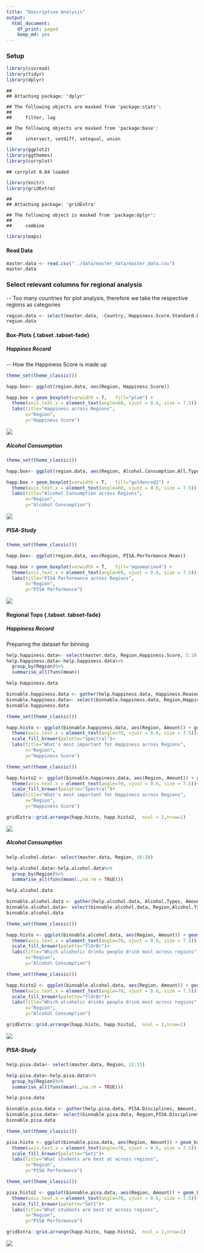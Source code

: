 ```yaml
---
title: "Descriptive Analysis"
output:
  html_document:
    df_print: paged
    keep_md: yes
---
```


### Setup

```r
library(csvread)
library(tidyr)
library(dplyr)
```

```
## 
## Attaching package: 'dplyr'
```

```
## The following objects are masked from 'package:stats':
## 
##     filter, lag
```

```
## The following objects are masked from 'package:base':
## 
##     intersect, setdiff, setequal, union
```

```r
library(ggplot2)
library(ggthemes)
library(corrplot)
```

```
## corrplot 0.84 loaded
```

```r
library(knitr)
library(gridExtra)
```

```
## 
## Attaching package: 'gridExtra'
```

```
## The following object is masked from 'package:dplyr':
## 
##     combine
```

```r
library(maps)
```

#### Read Data

```r
master.data <- read.csv("../data/master_data/master_data.csv")
master.data
```

<div data-pagedtable="false">
  <script data-pagedtable-source type="application/json">
{"columns":[{"label":["Country"],"name":[1],"type":["fctr"],"align":["left"]},{"label":["Region"],"name":[2],"type":["fctr"],"align":["left"]},{"label":["Happiness.Score"],"name":[3],"type":["dbl"],"align":["right"]},{"label":["Happiness.Score.Standard.Error"],"name":[4],"type":["dbl"],"align":["right"]},{"label":["Economy.GDP.per.Capita"],"name":[5],"type":["dbl"],"align":["right"]},{"label":["Family"],"name":[6],"type":["dbl"],"align":["right"]},{"label":["Health.Life.Expectancy"],"name":[7],"type":["dbl"],"align":["right"]},{"label":["Freedom"],"name":[8],"type":["dbl"],"align":["right"]},{"label":["Trust.Government.Corruption"],"name":[9],"type":["dbl"],"align":["right"]},{"label":["Generosity"],"name":[10],"type":["dbl"],"align":["right"]},{"label":["Dystopia.Residual"],"name":[11],"type":["dbl"],"align":["right"]},{"label":["PISA.Performance.Mean.Mathematics"],"name":[12],"type":["dbl"],"align":["right"]},{"label":["PISA.Performance.Mean.Reading"],"name":[13],"type":["dbl"],"align":["right"]},{"label":["PISA.Performance.Mean.Science"],"name":[14],"type":["dbl"],"align":["right"]},{"label":["PISA.Performance.Mean"],"name":[15],"type":["dbl"],"align":["right"]},{"label":["Alcohol.Consumption.All.Types"],"name":[16],"type":["dbl"],"align":["right"]},{"label":["Beer"],"name":[17],"type":["dbl"],"align":["right"]},{"label":["Other"],"name":[18],"type":["dbl"],"align":["right"]},{"label":["Spirits"],"name":[19],"type":["dbl"],"align":["right"]},{"label":["Wine"],"name":[20],"type":["dbl"],"align":["right"]}],"data":[{"1":"Albania","2":"Central and Eastern Europe","3":"4.959","4":"0.05013","5":"0.87867","6":"0.80434","7":"0.81325","8":"0.35733","9":"0.06413","10":"0.14272","11":"1.89894","12":"413.1570","13":"405.2588","14":"427.2250","15":"415.2136","16":"4.77","17":"1.57","18":"0.08","19":"1.94","20":"1.17"},{"1":"Algeria","2":"Middle East and Northern Africa","3":"5.605","4":"0.05099","5":"0.93929","6":"1.07772","7":"0.61766","8":"0.28579","9":"0.17383","10":"0.07822","11":"2.43209","12":"359.6062","13":"349.8593","14":"375.7451","15":"361.7369","16":"0.56","17":"0.31","18":"0.00","19":"0.10","20":"0.14"},{"1":"Argentina","2":"Latin America and Caribbean","3":"6.574","4":"0.04612","5":"1.05351","6":"1.24823","7":"0.78723","8":"0.44974","9":"0.08484","10":"0.11451","11":"2.83600","12":"409.0333","13":"425.3031","14":"432.2262","15":"422.1875","16":"8.42","17":"3.36","18":"0.87","19":"0.81","20":"3.38"},{"1":"Australia","2":"Australia and New Zealand","3":"7.284","4":"0.04083","5":"1.33358","6":"1.30923","7":"0.93156","8":"0.65124","9":"0.35637","10":"0.43562","11":"2.26646","12":"493.8962","13":"502.9006","14":"509.9939","15":"502.2636","16":"9.52","17":"3.76","18":"0.88","19":"1.22","20":"3.66"},{"1":"Austria","2":"Western Europe","3":"7.200","4":"0.03751","5":"1.33723","6":"1.29704","7":"0.89042","8":"0.62433","9":"0.18676","10":"0.33088","11":"2.53320","12":"496.7423","13":"484.8656","14":"495.0375","15":"492.2151","16":"11.40","17":"6.10","18":"NA","19":"1.70","20":"3.60"},{"1":"Belgium","2":"Western Europe","3":"6.937","4":"0.03595","5":"1.30782","6":"1.28566","7":"0.89667","8":"0.58450","9":"0.22540","10":"0.22250","11":"2.41484","12":"506.9844","13":"498.5242","14":"501.9997","15":"502.5028","16":"10.36","17":"4.60","18":"0.32","19":"1.47","20":"3.97"},{"1":"Brazil","2":"Latin America and Caribbean","3":"6.983","4":"0.04076","5":"0.98124","6":"1.23287","7":"0.69702","8":"0.49049","9":"0.17521","10":"0.14574","11":"3.26001","12":"377.0695","13":"407.3486","14":"400.6821","15":"395.0334","16":"6.97","17":"4.45","18":"0.03","19":"2.24","20":"0.25"},{"1":"Bulgaria","2":"Central and Eastern Europe","3":"4.218","4":"0.04828","5":"1.01216","6":"1.10614","7":"0.76649","8":"0.30587","9":"0.00872","10":"0.11921","11":"0.89991","12":"441.1899","13":"431.7175","14":"445.7720","15":"439.5598","16":"11.30","17":"4.22","18":"0.13","19":"4.99","20":"1.96"},{"1":"Canada","2":"North America","3":"7.427","4":"0.03553","5":"1.32629","6":"1.32261","7":"0.90563","8":"0.63297","9":"0.32957","10":"0.45811","11":"2.45176","12":"515.6474","13":"526.6678","14":"527.7047","15":"523.3400","16":"8.00","17":"3.70","18":"0.30","19":"2.00","20":"2.00"},{"1":"Chile","2":"Latin America and Caribbean","3":"6.670","4":"0.05800","5":"1.10715","6":"1.12447","7":"0.85857","8":"0.44132","9":"0.12869","10":"0.33363","11":"2.67585","12":"422.6714","13":"458.5709","14":"446.9561","15":"442.7328","16":"7.89","17":"2.85","18":"0.00","19":"2.43","20":"2.61"},{"1":"Colombia","2":"Latin America and Caribbean","3":"6.477","4":"0.05051","5":"0.91861","6":"1.24018","7":"0.69077","8":"0.53466","9":"0.05120","10":"0.18401","11":"2.85737","12":"389.6438","13":"424.9052","14":"415.7288","15":"410.0926","16":"4.43","17":"3.13","18":"0.02","19":"1.23","20":"0.05"},{"1":"Costa Rica","2":"Latin America and Caribbean","3":"7.226","4":"0.04454","5":"0.95578","6":"1.23788","7":"0.86027","8":"0.63376","9":"0.10583","10":"0.25497","11":"3.17728","12":"400.2534","13":"427.4875","14":"419.6080","15":"415.7830","16":"3.63","17":"2.31","18":"0.03","19":"1.02","20":"0.27"},{"1":"Croatia","2":"Central and Eastern Europe","3":"5.759","4":"0.04394","5":"1.08254","6":"0.79624","7":"0.78805","8":"0.25883","9":"0.02430","10":"0.05444","11":"2.75414","12":"464.0401","13":"486.8632","14":"475.3912","15":"475.4315","16":"9.89","17":"4.50","18":"0.36","19":"1.34","20":"3.68"},{"1":"Cyprus","2":"Western Europe","3":"5.689","4":"0.05580","5":"1.20813","6":"0.89318","7":"0.92356","8":"0.40672","9":"0.06146","10":"0.30638","11":"1.88931","12":"437.1443","13":"442.8443","14":"432.5964","15":"437.5283","16":"9.55","17":"2.84","18":"0.00","19":"4.00","20":"2.71"},{"1":"Czech Republic","2":"Central and Eastern Europe","3":"6.505","4":"0.04168","5":"1.17898","6":"1.20643","7":"0.84483","8":"0.46364","9":"0.02652","10":"0.10686","11":"2.67782","12":"492.3254","13":"487.2501","14":"492.8300","15":"490.8018","16":"12.82","17":"6.90","18":"0.00","19":"3.25","20":"2.67"},{"1":"Denmark","2":"Western Europe","3":"7.527","4":"0.03328","5":"1.32548","6":"1.36058","7":"0.87464","8":"0.64938","9":"0.48357","10":"0.34139","11":"2.49204","12":"511.0876","13":"499.8146","14":"501.9369","15":"504.2797","16":"9.38","17":"3.49","18":"0.00","19":"1.68","20":"4.21"},{"1":"Dominican Republic","2":"Latin America and Caribbean","3":"4.885","4":"0.07446","5":"0.89537","6":"1.17202","7":"0.66825","8":"0.57672","9":"0.14234","10":"0.21684","11":"1.21305","12":"327.7020","13":"357.7377","14":"331.6388","15":"339.0262","16":"6.14","17":"3.49","18":"0.07","19":"2.34","20":"0.24"},{"1":"Estonia","2":"Central and Eastern Europe","3":"5.429","4":"0.04013","5":"1.15174","6":"1.22791","7":"0.77361","8":"0.44888","9":"0.15184","10":"0.08680","11":"1.58782","12":"519.5291","13":"519.1429","14":"534.1937","15":"524.2886","16":"16.64","17":"5.44","18":"1.60","19":"8.37","20":"1.23"},{"1":"Finland","2":"Western Europe","3":"7.406","4":"0.03140","5":"1.29025","6":"1.31826","7":"0.88911","8":"0.64169","9":"0.41372","10":"0.23351","11":"2.61955","12":"511.0769","13":"526.4247","14":"530.6612","15":"522.7209","16":"8.51","17":"4.13","18":"0.79","19":"1.84","20":"1.75"},{"1":"France","2":"Western Europe","3":"6.575","4":"0.03512","5":"1.27778","6":"1.26038","7":"0.94579","8":"0.55011","9":"0.20646","10":"0.12332","11":"2.21126","12":"492.9204","13":"499.3061","14":"494.9776","15":"495.7347","16":"11.87","17":"2.16","18":"0.20","19":"2.42","20":"7.09"},{"1":"Georgia","2":"Central and Eastern Europe","3":"4.297","4":"0.04221","5":"0.74190","6":"0.38562","7":"0.72926","8":"0.40577","9":"0.38331","10":"0.05547","11":"1.59541","12":"403.8332","13":"401.2881","14":"411.1315","15":"405.4176","16":"7.44","17":"1.37","18":"0.01","19":"2.97","20":"3.10"},{"1":"Germany","2":"Western Europe","3":"6.750","4":"0.01848","5":"1.32792","6":"1.29937","7":"0.89186","8":"0.61477","9":"0.21843","10":"0.28214","11":"2.11569","12":"505.9713","13":"509.1041","14":"509.1406","15":"508.0720","16":"11.99","17":"5.66","18":"0.00","19":"2.49","20":"3.84"},{"1":"Greece","2":"Western Europe","3":"4.857","4":"0.05062","5":"1.15406","6":"0.92933","7":"0.88213","8":"0.07699","9":"0.01397","10":"0.00000","11":"1.80101","12":"453.6299","13":"467.0395","14":"454.8288","15":"458.4994","16":"6.64","17":"2.04","18":"0.08","19":"1.44","20":"3.08"},{"1":"Hungary","2":"Central and Eastern Europe","3":"4.800","4":"0.06107","5":"1.12094","6":"1.20215","7":"0.75905","8":"0.32112","9":"0.02758","10":"0.12800","11":"1.24074","12":"476.8309","13":"469.5233","14":"476.7475","15":"474.3672","16":"10.90","17":"3.93","18":"NA","19":"3.57","20":"3.41"},{"1":"Iceland","2":"Western Europe","3":"7.561","4":"0.04884","5":"1.30232","6":"1.40223","7":"0.94784","8":"0.62877","9":"0.14145","10":"0.43630","11":"2.70201","12":"488.0332","13":"481.5255","14":"473.2301","15":"480.9296","16":"7.66","17":"4.26","18":"NA","19":"1.25","20":"2.15"},{"1":"Indonesia","2":"Southeastern Asia","3":"5.399","4":"0.02596","5":"0.82827","6":"1.08708","7":"0.63793","8":"0.46611","9":"0.00000","10":"0.51535","11":"1.86399","12":"386.1096","13":"397.2595","14":"403.0997","15":"395.4896","16":"0.28","17":"0.05","18":"0.00","19":"0.01","20":"0.22"},{"1":"Ireland","2":"Western Europe","3":"6.940","4":"0.03676","5":"1.33596","6":"1.36948","7":"0.89533","8":"0.61777","9":"0.28703","10":"0.45901","11":"1.97570","12":"503.7220","13":"520.8148","14":"502.5751","15":"509.0373","16":"10.93","17":"5.14","18":"0.77","19":"1.97","20":"3.06"},{"1":"Israel","2":"Middle East and Northern Africa","3":"7.278","4":"0.03470","5":"1.22857","6":"1.22393","7":"0.91387","8":"0.41319","9":"0.07785","10":"0.33172","11":"3.08854","12":"469.6695","13":"478.9606","14":"466.5528","15":"471.7276","16":"2.61","17":"1.41","18":"0.04","19":"1.05","20":"0.11"},{"1":"Italy","2":"Western Europe","3":"5.948","4":"0.03914","5":"1.25114","6":"1.19777","7":"0.95446","8":"0.26236","9":"0.02901","10":"0.22823","11":"2.02518","12":"489.7287","13":"484.7580","14":"480.5468","15":"485.0112","16":"7.14","17":"1.78","18":"0.00","19":"0.74","20":"4.61"},{"1":"Japan","2":"Eastern Asia","3":"5.987","4":"0.03581","5":"1.27074","6":"1.25712","7":"0.99111","8":"0.49615","9":"0.18060","10":"0.10705","11":"1.68435","12":"532.4399","13":"515.9585","14":"538.3948","15":"528.9311","16":"6.86","17":"1.25","18":"2.49","19":"2.74","20":"0.38"},{"1":"Jordan","2":"Middle East and Northern Africa","3":"5.192","4":"0.04524","5":"0.90198","6":"1.05392","7":"0.69639","8":"0.40661","9":"0.14293","10":"0.11053","11":"1.87996","12":"380.2590","13":"408.1022","14":"408.6691","15":"399.0101","16":"0.37","17":"0.07","18":"0.01","19":"0.29","20":"0.01"},{"1":"Kazakhstan","2":"Central and Eastern Europe","3":"5.855","4":"0.04114","5":"1.12254","6":"1.12241","7":"0.64368","8":"0.51649","9":"0.08454","10":"0.11827","11":"2.24729","12":"459.8160","13":"427.1410","14":"456.4836","15":"447.8135","16":"5.92","17":"1.78","18":"0.00","19":"3.76","20":"0.38"},{"1":"Latvia","2":"Central and Eastern Europe","3":"5.098","4":"0.04640","5":"1.11312","6":"1.09562","7":"0.72437","8":"0.29671","9":"0.06332","10":"0.18226","11":"1.62215","12":"482.3051","13":"487.7581","14":"490.2250","15":"486.7627","16":"10.82","17":"4.80","18":"0.65","19":"4.13","20":"1.24"},{"1":"Lebanon","2":"Middle East and Northern Africa","3":"4.839","4":"0.04337","5":"1.02564","6":"0.80001","7":"0.83947","8":"0.33916","9":"0.04582","10":"0.21854","11":"1.57059","12":"396.2497","13":"346.5490","14":"386.4854","15":"376.4280","16":"1.18","17":"0.38","18":"0.02","19":"0.59","20":"0.19"},{"1":"Lithuania","2":"Central and Eastern Europe","3":"5.833","4":"0.03843","5":"1.14723","6":"1.25745","7":"0.73128","8":"0.21342","9":"0.01031","10":"0.02641","11":"2.44649","12":"478.3834","13":"472.4066","14":"475.4089","15":"475.3996","16":"14.42","17":"6.28","18":"1.76","19":"5.35","20":"1.03"},{"1":"Luxembourg","2":"Western Europe","3":"6.946","4":"0.03499","5":"1.56391","6":"1.21963","7":"0.91894","8":"0.61583","9":"0.37798","10":"0.28034","11":"1.96961","12":"485.7706","13":"481.4391","14":"482.8064","15":"483.3387","16":"11.83","17":"3.91","18":"0.00","19":"2.46","20":"5.47"},{"1":"Macedonia","2":"Central and Eastern Europe","3":"5.007","4":"0.05376","5":"0.91851","6":"1.00232","7":"0.73545","8":"0.33457","9":"0.05327","10":"0.22359","11":"1.73933","12":"371.3114","13":"351.7415","14":"383.6824","15":"368.9118","16":"4.68","17":"1.67","18":"0.03","19":"0.84","20":"2.15"},{"1":"Malaysia","2":"Southeastern Asia","3":"5.770","4":"0.04330","5":"1.12486","6":"1.07023","7":"0.72394","8":"0.53024","9":"0.10501","10":"0.33075","11":"1.88541","12":"446.1098","13":"430.5782","14":"442.9475","15":"439.8785","16":"0.64","17":"0.39","18":"0.01","19":"0.11","20":"0.13"},{"1":"Malta","2":"Western Europe","3":"6.302","4":"0.04206","5":"1.20740","6":"1.30203","7":"0.88721","8":"0.60365","9":"0.13586","10":"0.51752","11":"1.64880","12":"478.6448","13":"446.6661","14":"464.7819","15":"463.3643","16":"7.75","17":"2.96","18":"0.42","19":"2.16","20":"2.21"},{"1":"Mexico","2":"Latin America and Caribbean","3":"7.187","4":"0.04176","5":"1.02054","6":"0.91451","7":"0.81444","8":"0.48181","9":"0.21312","10":"0.14074","11":"3.60214","12":"408.0235","13":"423.2765","14":"415.7099","15":"415.6700","16":"5.28","17":"4.01","18":"0.03","19":"1.14","20":"0.11"},{"1":"Moldova","2":"Central and Eastern Europe","3":"5.889","4":"0.03799","5":"0.59448","6":"1.01528","7":"0.61826","8":"0.32818","9":"0.01615","10":"0.20951","11":"3.10712","12":"419.6635","13":"416.2293","14":"427.9978","15":"421.2969","16":"9.39","17":"1.52","18":"0.19","19":"2.43","20":"5.25"},{"1":"Montenegro","2":"Central and Eastern Europe","3":"5.192","4":"0.05235","5":"0.97438","6":"0.90557","7":"0.72521","8":"0.18260","9":"0.14296","10":"0.16140","11":"2.10017","12":"417.9341","13":"426.8845","14":"411.3136","15":"418.7107","16":"6.41","17":"0.69","18":"0.13","19":"2.83","20":"2.76"},{"1":"Netherlands","2":"Western Europe","3":"7.378","4":"0.02799","5":"1.32944","6":"1.28017","7":"0.89284","8":"0.61576","9":"0.31814","10":"0.47610","11":"2.46570","12":"512.2528","13":"502.9591","14":"508.5748","15":"507.9289","16":"8.03","17":"3.83","18":"0.00","19":"1.32","20":"2.88"},{"1":"New Zealand","2":"Australia and New Zealand","3":"7.286","4":"0.03371","5":"1.25018","6":"1.31967","7":"0.90837","8":"0.63938","9":"0.42922","10":"0.47501","11":"2.26425","12":"495.2233","13":"509.2707","14":"513.3035","15":"505.9325","16":"8.87","17":"3.35","18":"0.03","19":"2.53","20":"2.97"},{"1":"Norway","2":"Western Europe","3":"7.522","4":"0.03880","5":"1.45900","6":"1.33095","7":"0.88521","8":"0.66973","9":"0.36503","10":"0.34699","11":"2.46531","12":"501.7298","13":"513.1912","14":"498.4811","15":"504.4674","16":"5.97","17":"2.57","18":"0.15","19":"1.03","20":"2.22"},{"1":"Peru","2":"Latin America and Caribbean","3":"5.824","4":"0.04615","5":"0.90019","6":"0.97459","7":"0.73017","8":"0.41496","9":"0.05989","10":"0.14982","11":"2.59450","12":"386.5606","13":"397.5414","14":"396.6836","15":"393.5952","16":"5.10","17":"3.06","18":"0.00","19":"1.62","20":"0.41"},{"1":"Poland","2":"Central and Eastern Europe","3":"5.791","4":"0.04263","5":"1.12555","6":"1.27948","7":"0.77903","8":"0.53122","9":"0.04212","10":"0.16759","11":"1.86565","12":"504.4693","13":"505.6971","14":"501.4353","15":"503.8672","16":"10.48","17":"5.83","18":"0.00","19":"3.76","20":"0.89"},{"1":"Portugal","2":"Western Europe","3":"5.102","4":"0.04802","5":"1.15991","6":"1.13935","7":"0.87519","8":"0.51469","9":"0.01078","10":"0.13719","11":"1.26462","12":"491.6270","13":"498.1289","14":"501.1001","15":"496.9520","16":"10.54","17":"2.69","18":"0.48","19":"0.82","20":"6.54"},{"1":"Qatar","2":"Middle East and Northern Africa","3":"6.611","4":"0.06257","5":"1.69042","6":"1.07860","7":"0.79733","8":"0.64040","9":"0.52208","10":"0.32573","11":"1.55674","12":"402.4007","13":"401.8874","14":"417.6112","15":"407.2998","16":"1.26","17":"0.33","18":"0.01","19":"0.79","20":"0.13"},{"1":"Russian Federation","2":"Central and Eastern Europe","3":"5.716","4":"0.03135","5":"1.13764","6":"1.23617","7":"0.66926","8":"0.36679","9":"0.03005","10":"0.00199","11":"2.27394","12":"494.0600","13":"494.6278","14":"486.6310","15":"491.7729","16":"8.41","17":"3.49","18":"0.69","19":"3.36","20":"0.87"},{"1":"Singapore","2":"Southeastern Asia","3":"6.798","4":"0.03780","5":"1.52186","6":"1.02000","7":"1.02525","8":"0.54252","9":"0.49210","10":"0.31105","11":"1.88501","12":"564.1897","13":"535.1002","14":"555.5747","15":"551.6215","16":"1.80","17":"1.25","18":"0.03","19":"0.25","20":"0.27"},{"1":"Slovakia","2":"Central and Eastern Europe","3":"5.995","4":"0.04267","5":"1.16891","6":"1.26999","7":"0.78902","8":"0.31751","9":"0.03431","10":"0.16893","11":"2.24639","12":"475.2301","13":"452.5143","14":"460.7749","15":"462.8398","16":"10.78","17":"3.44","18":"0.47","19":"4.27","20":"2.61"},{"1":"Slovenia","2":"Central and Eastern Europe","3":"5.848","4":"0.04251","5":"1.18498","6":"1.27385","7":"0.87337","8":"0.60855","9":"0.03787","10":"0.25328","11":"1.61583","12":"509.9196","13":"505.2159","14":"512.8636","15":"509.3330","16":"11.49","17":"5.73","18":"0.00","19":"0.86","20":"4.90"},{"1":"South Korea","2":"Eastern Asia","3":"5.984","4":"0.04098","5":"1.24461","6":"0.95774","7":"0.96538","8":"0.33208","9":"0.07857","10":"0.18557","11":"2.21978","12":"524.1062","13":"517.4367","14":"515.8099","15":"519.1176","16":"3.35","17":"0.09","18":"0.00","19":"3.26","20":"0.00"},{"1":"Spain","2":"Western Europe","3":"6.329","4":"0.03468","5":"1.23011","6":"1.31379","7":"0.95562","8":"0.45951","9":"0.06398","10":"0.18227","11":"2.12367","12":"485.8432","13":"495.5764","14":"492.7861","15":"491.4019","16":"8.26","17":"4.51","18":"0.00","19":"2.21","20":"1.55"},{"1":"Sweden","2":"Western Europe","3":"7.364","4":"0.03157","5":"1.33171","6":"1.28907","7":"0.91087","8":"0.65980","9":"0.43844","10":"0.36262","11":"2.37119","12":"493.9181","13":"500.1556","14":"493.4224","15":"495.8320","16":"7.16","17":"2.62","18":"0.11","19":"1.01","20":"3.42"},{"1":"Switzerland","2":"Western Europe","3":"7.587","4":"0.03411","5":"1.39651","6":"1.34951","7":"0.94143","8":"0.66557","9":"0.41978","10":"0.29678","11":"2.51738","12":"521.2506","13":"492.1982","14":"505.5058","15":"506.3182","16":"9.62","17":"3.17","18":"0.12","19":"1.76","20":"4.58"},{"1":"Thailand","2":"Southeastern Asia","3":"6.455","4":"0.03557","5":"0.96690","6":"1.26504","7":"0.73850","8":"0.55664","9":"0.03187","10":"0.57630","11":"2.31945","12":"415.4638","13":"409.1301","14":"421.3373","15":"415.3104","16":"6.57","17":"1.86","18":"0.00","19":"4.53","20":"0.18"},{"1":"Trinidad and Tobago","2":"Latin America and Caribbean","3":"6.168","4":"0.10895","5":"1.21183","6":"1.18354","7":"0.61483","8":"0.55884","9":"0.01140","10":"0.31844","11":"2.26882","12":"417.2434","13":"427.2733","14":"424.5905","15":"423.0357","16":"6.87","17":"3.73","18":"0.13","19":"2.77","20":"0.25"},{"1":"Tunisia","2":"Middle East and Northern Africa","3":"4.739","4":"0.03589","5":"0.88113","6":"0.60429","7":"0.73793","8":"0.26268","9":"0.06358","10":"0.06431","11":"2.12466","12":"366.8180","13":"361.0555","14":"386.4034","15":"371.4256","16":"1.42","17":"1.04","18":"0.00","19":"0.05","20":"0.33"},{"1":"Turkey","2":"Middle East and Northern Africa","3":"5.332","4":"0.03864","5":"1.06098","6":"0.94632","7":"0.73172","8":"0.22815","9":"0.15746","10":"0.12253","11":"2.08528","12":"420.4540","13":"428.3351","14":"425.4895","15":"424.7595","16":"1.40","17":"0.80","18":"0.00","19":"0.47","20":"0.13"},{"1":"United Arab Emirates","2":"Middle East and Northern Africa","3":"6.901","4":"0.03729","5":"1.42727","6":"1.12575","7":"0.80925","8":"0.64157","9":"0.38583","10":"0.26428","11":"2.24743","12":"427.4827","13":"433.5423","14":"436.7311","15":"432.5854","16":"2.03","17":"0.21","18":"0.01","19":"1.68","20":"0.14"},{"1":"United Kingdom","2":"Western Europe","3":"6.867","4":"0.01866","5":"1.26637","6":"1.28548","7":"0.90943","8":"0.59625","9":"0.32067","10":"0.51912","11":"1.96994","12":"492.4785","13":"497.9719","14":"509.2215","15":"499.8906","16":"9.82","17":"3.49","18":"0.73","19":"2.13","20":"3.48"},{"1":"United States","2":"North America","3":"7.119","4":"0.03839","5":"1.39451","6":"1.24711","7":"0.86179","8":"0.54604","9":"0.15890","10":"0.40105","11":"2.51011","12":"469.6285","13":"496.9351","14":"496.2424","15":"487.6020","16":"8.78","17":"4.13","18":"NA","19":"3.07","20":"1.59"},{"1":"Uruguay","2":"Latin America and Caribbean","3":"6.485","4":"0.04539","5":"1.06166","6":"1.20890","7":"0.81160","8":"0.60362","9":"0.24558","10":"0.23240","11":"2.32142","12":"417.9919","13":"436.5721","14":"435.3630","15":"429.9757","16":"9.03","17":"3.18","18":"0.00","19":"1.91","20":"3.94"},{"1":"Vietnam","2":"Southeastern Asia","3":"5.360","4":"0.03107","5":"0.63216","6":"0.91226","7":"0.74676","8":"0.59444","9":"0.10441","10":"0.16860","11":"2.20173","12":"494.5183","13":"486.7738","14":"524.6445","15":"501.9789","16":"2.92","17":"2.67","18":"0.00","19":"0.23","20":"0.02"}],"options":{"columns":{"min":{},"max":[10]},"rows":{"min":[10],"max":[10]},"pages":{}}}
  </script>
</div>

### Select relevant columns for regional analysis

-- Too many countries for plot analysis, therefore we take the respective regions as categories  


```r
region.data <- select(master.data, -Country, Happiness.Score.Standard.Error)
region.data 
```

<div data-pagedtable="false">
  <script data-pagedtable-source type="application/json">
{"columns":[{"label":["Region"],"name":[1],"type":["fctr"],"align":["left"]},{"label":["Happiness.Score"],"name":[2],"type":["dbl"],"align":["right"]},{"label":["Happiness.Score.Standard.Error"],"name":[3],"type":["dbl"],"align":["right"]},{"label":["Economy.GDP.per.Capita"],"name":[4],"type":["dbl"],"align":["right"]},{"label":["Family"],"name":[5],"type":["dbl"],"align":["right"]},{"label":["Health.Life.Expectancy"],"name":[6],"type":["dbl"],"align":["right"]},{"label":["Freedom"],"name":[7],"type":["dbl"],"align":["right"]},{"label":["Trust.Government.Corruption"],"name":[8],"type":["dbl"],"align":["right"]},{"label":["Generosity"],"name":[9],"type":["dbl"],"align":["right"]},{"label":["Dystopia.Residual"],"name":[10],"type":["dbl"],"align":["right"]},{"label":["PISA.Performance.Mean.Mathematics"],"name":[11],"type":["dbl"],"align":["right"]},{"label":["PISA.Performance.Mean.Reading"],"name":[12],"type":["dbl"],"align":["right"]},{"label":["PISA.Performance.Mean.Science"],"name":[13],"type":["dbl"],"align":["right"]},{"label":["PISA.Performance.Mean"],"name":[14],"type":["dbl"],"align":["right"]},{"label":["Alcohol.Consumption.All.Types"],"name":[15],"type":["dbl"],"align":["right"]},{"label":["Beer"],"name":[16],"type":["dbl"],"align":["right"]},{"label":["Other"],"name":[17],"type":["dbl"],"align":["right"]},{"label":["Spirits"],"name":[18],"type":["dbl"],"align":["right"]},{"label":["Wine"],"name":[19],"type":["dbl"],"align":["right"]}],"data":[{"1":"Central and Eastern Europe","2":"4.959","3":"0.05013","4":"0.87867","5":"0.80434","6":"0.81325","7":"0.35733","8":"0.06413","9":"0.14272","10":"1.89894","11":"413.1570","12":"405.2588","13":"427.2250","14":"415.2136","15":"4.77","16":"1.57","17":"0.08","18":"1.94","19":"1.17"},{"1":"Middle East and Northern Africa","2":"5.605","3":"0.05099","4":"0.93929","5":"1.07772","6":"0.61766","7":"0.28579","8":"0.17383","9":"0.07822","10":"2.43209","11":"359.6062","12":"349.8593","13":"375.7451","14":"361.7369","15":"0.56","16":"0.31","17":"0.00","18":"0.10","19":"0.14"},{"1":"Latin America and Caribbean","2":"6.574","3":"0.04612","4":"1.05351","5":"1.24823","6":"0.78723","7":"0.44974","8":"0.08484","9":"0.11451","10":"2.83600","11":"409.0333","12":"425.3031","13":"432.2262","14":"422.1875","15":"8.42","16":"3.36","17":"0.87","18":"0.81","19":"3.38"},{"1":"Australia and New Zealand","2":"7.284","3":"0.04083","4":"1.33358","5":"1.30923","6":"0.93156","7":"0.65124","8":"0.35637","9":"0.43562","10":"2.26646","11":"493.8962","12":"502.9006","13":"509.9939","14":"502.2636","15":"9.52","16":"3.76","17":"0.88","18":"1.22","19":"3.66"},{"1":"Western Europe","2":"7.200","3":"0.03751","4":"1.33723","5":"1.29704","6":"0.89042","7":"0.62433","8":"0.18676","9":"0.33088","10":"2.53320","11":"496.7423","12":"484.8656","13":"495.0375","14":"492.2151","15":"11.40","16":"6.10","17":"NA","18":"1.70","19":"3.60"},{"1":"Western Europe","2":"6.937","3":"0.03595","4":"1.30782","5":"1.28566","6":"0.89667","7":"0.58450","8":"0.22540","9":"0.22250","10":"2.41484","11":"506.9844","12":"498.5242","13":"501.9997","14":"502.5028","15":"10.36","16":"4.60","17":"0.32","18":"1.47","19":"3.97"},{"1":"Latin America and Caribbean","2":"6.983","3":"0.04076","4":"0.98124","5":"1.23287","6":"0.69702","7":"0.49049","8":"0.17521","9":"0.14574","10":"3.26001","11":"377.0695","12":"407.3486","13":"400.6821","14":"395.0334","15":"6.97","16":"4.45","17":"0.03","18":"2.24","19":"0.25"},{"1":"Central and Eastern Europe","2":"4.218","3":"0.04828","4":"1.01216","5":"1.10614","6":"0.76649","7":"0.30587","8":"0.00872","9":"0.11921","10":"0.89991","11":"441.1899","12":"431.7175","13":"445.7720","14":"439.5598","15":"11.30","16":"4.22","17":"0.13","18":"4.99","19":"1.96"},{"1":"North America","2":"7.427","3":"0.03553","4":"1.32629","5":"1.32261","6":"0.90563","7":"0.63297","8":"0.32957","9":"0.45811","10":"2.45176","11":"515.6474","12":"526.6678","13":"527.7047","14":"523.3400","15":"8.00","16":"3.70","17":"0.30","18":"2.00","19":"2.00"},{"1":"Latin America and Caribbean","2":"6.670","3":"0.05800","4":"1.10715","5":"1.12447","6":"0.85857","7":"0.44132","8":"0.12869","9":"0.33363","10":"2.67585","11":"422.6714","12":"458.5709","13":"446.9561","14":"442.7328","15":"7.89","16":"2.85","17":"0.00","18":"2.43","19":"2.61"},{"1":"Latin America and Caribbean","2":"6.477","3":"0.05051","4":"0.91861","5":"1.24018","6":"0.69077","7":"0.53466","8":"0.05120","9":"0.18401","10":"2.85737","11":"389.6438","12":"424.9052","13":"415.7288","14":"410.0926","15":"4.43","16":"3.13","17":"0.02","18":"1.23","19":"0.05"},{"1":"Latin America and Caribbean","2":"7.226","3":"0.04454","4":"0.95578","5":"1.23788","6":"0.86027","7":"0.63376","8":"0.10583","9":"0.25497","10":"3.17728","11":"400.2534","12":"427.4875","13":"419.6080","14":"415.7830","15":"3.63","16":"2.31","17":"0.03","18":"1.02","19":"0.27"},{"1":"Central and Eastern Europe","2":"5.759","3":"0.04394","4":"1.08254","5":"0.79624","6":"0.78805","7":"0.25883","8":"0.02430","9":"0.05444","10":"2.75414","11":"464.0401","12":"486.8632","13":"475.3912","14":"475.4315","15":"9.89","16":"4.50","17":"0.36","18":"1.34","19":"3.68"},{"1":"Western Europe","2":"5.689","3":"0.05580","4":"1.20813","5":"0.89318","6":"0.92356","7":"0.40672","8":"0.06146","9":"0.30638","10":"1.88931","11":"437.1443","12":"442.8443","13":"432.5964","14":"437.5283","15":"9.55","16":"2.84","17":"0.00","18":"4.00","19":"2.71"},{"1":"Central and Eastern Europe","2":"6.505","3":"0.04168","4":"1.17898","5":"1.20643","6":"0.84483","7":"0.46364","8":"0.02652","9":"0.10686","10":"2.67782","11":"492.3254","12":"487.2501","13":"492.8300","14":"490.8018","15":"12.82","16":"6.90","17":"0.00","18":"3.25","19":"2.67"},{"1":"Western Europe","2":"7.527","3":"0.03328","4":"1.32548","5":"1.36058","6":"0.87464","7":"0.64938","8":"0.48357","9":"0.34139","10":"2.49204","11":"511.0876","12":"499.8146","13":"501.9369","14":"504.2797","15":"9.38","16":"3.49","17":"0.00","18":"1.68","19":"4.21"},{"1":"Latin America and Caribbean","2":"4.885","3":"0.07446","4":"0.89537","5":"1.17202","6":"0.66825","7":"0.57672","8":"0.14234","9":"0.21684","10":"1.21305","11":"327.7020","12":"357.7377","13":"331.6388","14":"339.0262","15":"6.14","16":"3.49","17":"0.07","18":"2.34","19":"0.24"},{"1":"Central and Eastern Europe","2":"5.429","3":"0.04013","4":"1.15174","5":"1.22791","6":"0.77361","7":"0.44888","8":"0.15184","9":"0.08680","10":"1.58782","11":"519.5291","12":"519.1429","13":"534.1937","14":"524.2886","15":"16.64","16":"5.44","17":"1.60","18":"8.37","19":"1.23"},{"1":"Western Europe","2":"7.406","3":"0.03140","4":"1.29025","5":"1.31826","6":"0.88911","7":"0.64169","8":"0.41372","9":"0.23351","10":"2.61955","11":"511.0769","12":"526.4247","13":"530.6612","14":"522.7209","15":"8.51","16":"4.13","17":"0.79","18":"1.84","19":"1.75"},{"1":"Western Europe","2":"6.575","3":"0.03512","4":"1.27778","5":"1.26038","6":"0.94579","7":"0.55011","8":"0.20646","9":"0.12332","10":"2.21126","11":"492.9204","12":"499.3061","13":"494.9776","14":"495.7347","15":"11.87","16":"2.16","17":"0.20","18":"2.42","19":"7.09"},{"1":"Central and Eastern Europe","2":"4.297","3":"0.04221","4":"0.74190","5":"0.38562","6":"0.72926","7":"0.40577","8":"0.38331","9":"0.05547","10":"1.59541","11":"403.8332","12":"401.2881","13":"411.1315","14":"405.4176","15":"7.44","16":"1.37","17":"0.01","18":"2.97","19":"3.10"},{"1":"Western Europe","2":"6.750","3":"0.01848","4":"1.32792","5":"1.29937","6":"0.89186","7":"0.61477","8":"0.21843","9":"0.28214","10":"2.11569","11":"505.9713","12":"509.1041","13":"509.1406","14":"508.0720","15":"11.99","16":"5.66","17":"0.00","18":"2.49","19":"3.84"},{"1":"Western Europe","2":"4.857","3":"0.05062","4":"1.15406","5":"0.92933","6":"0.88213","7":"0.07699","8":"0.01397","9":"0.00000","10":"1.80101","11":"453.6299","12":"467.0395","13":"454.8288","14":"458.4994","15":"6.64","16":"2.04","17":"0.08","18":"1.44","19":"3.08"},{"1":"Central and Eastern Europe","2":"4.800","3":"0.06107","4":"1.12094","5":"1.20215","6":"0.75905","7":"0.32112","8":"0.02758","9":"0.12800","10":"1.24074","11":"476.8309","12":"469.5233","13":"476.7475","14":"474.3672","15":"10.90","16":"3.93","17":"NA","18":"3.57","19":"3.41"},{"1":"Western Europe","2":"7.561","3":"0.04884","4":"1.30232","5":"1.40223","6":"0.94784","7":"0.62877","8":"0.14145","9":"0.43630","10":"2.70201","11":"488.0332","12":"481.5255","13":"473.2301","14":"480.9296","15":"7.66","16":"4.26","17":"NA","18":"1.25","19":"2.15"},{"1":"Southeastern Asia","2":"5.399","3":"0.02596","4":"0.82827","5":"1.08708","6":"0.63793","7":"0.46611","8":"0.00000","9":"0.51535","10":"1.86399","11":"386.1096","12":"397.2595","13":"403.0997","14":"395.4896","15":"0.28","16":"0.05","17":"0.00","18":"0.01","19":"0.22"},{"1":"Western Europe","2":"6.940","3":"0.03676","4":"1.33596","5":"1.36948","6":"0.89533","7":"0.61777","8":"0.28703","9":"0.45901","10":"1.97570","11":"503.7220","12":"520.8148","13":"502.5751","14":"509.0373","15":"10.93","16":"5.14","17":"0.77","18":"1.97","19":"3.06"},{"1":"Middle East and Northern Africa","2":"7.278","3":"0.03470","4":"1.22857","5":"1.22393","6":"0.91387","7":"0.41319","8":"0.07785","9":"0.33172","10":"3.08854","11":"469.6695","12":"478.9606","13":"466.5528","14":"471.7276","15":"2.61","16":"1.41","17":"0.04","18":"1.05","19":"0.11"},{"1":"Western Europe","2":"5.948","3":"0.03914","4":"1.25114","5":"1.19777","6":"0.95446","7":"0.26236","8":"0.02901","9":"0.22823","10":"2.02518","11":"489.7287","12":"484.7580","13":"480.5468","14":"485.0112","15":"7.14","16":"1.78","17":"0.00","18":"0.74","19":"4.61"},{"1":"Eastern Asia","2":"5.987","3":"0.03581","4":"1.27074","5":"1.25712","6":"0.99111","7":"0.49615","8":"0.18060","9":"0.10705","10":"1.68435","11":"532.4399","12":"515.9585","13":"538.3948","14":"528.9311","15":"6.86","16":"1.25","17":"2.49","18":"2.74","19":"0.38"},{"1":"Middle East and Northern Africa","2":"5.192","3":"0.04524","4":"0.90198","5":"1.05392","6":"0.69639","7":"0.40661","8":"0.14293","9":"0.11053","10":"1.87996","11":"380.2590","12":"408.1022","13":"408.6691","14":"399.0101","15":"0.37","16":"0.07","17":"0.01","18":"0.29","19":"0.01"},{"1":"Central and Eastern Europe","2":"5.855","3":"0.04114","4":"1.12254","5":"1.12241","6":"0.64368","7":"0.51649","8":"0.08454","9":"0.11827","10":"2.24729","11":"459.8160","12":"427.1410","13":"456.4836","14":"447.8135","15":"5.92","16":"1.78","17":"0.00","18":"3.76","19":"0.38"},{"1":"Central and Eastern Europe","2":"5.098","3":"0.04640","4":"1.11312","5":"1.09562","6":"0.72437","7":"0.29671","8":"0.06332","9":"0.18226","10":"1.62215","11":"482.3051","12":"487.7581","13":"490.2250","14":"486.7627","15":"10.82","16":"4.80","17":"0.65","18":"4.13","19":"1.24"},{"1":"Middle East and Northern Africa","2":"4.839","3":"0.04337","4":"1.02564","5":"0.80001","6":"0.83947","7":"0.33916","8":"0.04582","9":"0.21854","10":"1.57059","11":"396.2497","12":"346.5490","13":"386.4854","14":"376.4280","15":"1.18","16":"0.38","17":"0.02","18":"0.59","19":"0.19"},{"1":"Central and Eastern Europe","2":"5.833","3":"0.03843","4":"1.14723","5":"1.25745","6":"0.73128","7":"0.21342","8":"0.01031","9":"0.02641","10":"2.44649","11":"478.3834","12":"472.4066","13":"475.4089","14":"475.3996","15":"14.42","16":"6.28","17":"1.76","18":"5.35","19":"1.03"},{"1":"Western Europe","2":"6.946","3":"0.03499","4":"1.56391","5":"1.21963","6":"0.91894","7":"0.61583","8":"0.37798","9":"0.28034","10":"1.96961","11":"485.7706","12":"481.4391","13":"482.8064","14":"483.3387","15":"11.83","16":"3.91","17":"0.00","18":"2.46","19":"5.47"},{"1":"Central and Eastern Europe","2":"5.007","3":"0.05376","4":"0.91851","5":"1.00232","6":"0.73545","7":"0.33457","8":"0.05327","9":"0.22359","10":"1.73933","11":"371.3114","12":"351.7415","13":"383.6824","14":"368.9118","15":"4.68","16":"1.67","17":"0.03","18":"0.84","19":"2.15"},{"1":"Southeastern Asia","2":"5.770","3":"0.04330","4":"1.12486","5":"1.07023","6":"0.72394","7":"0.53024","8":"0.10501","9":"0.33075","10":"1.88541","11":"446.1098","12":"430.5782","13":"442.9475","14":"439.8785","15":"0.64","16":"0.39","17":"0.01","18":"0.11","19":"0.13"},{"1":"Western Europe","2":"6.302","3":"0.04206","4":"1.20740","5":"1.30203","6":"0.88721","7":"0.60365","8":"0.13586","9":"0.51752","10":"1.64880","11":"478.6448","12":"446.6661","13":"464.7819","14":"463.3643","15":"7.75","16":"2.96","17":"0.42","18":"2.16","19":"2.21"},{"1":"Latin America and Caribbean","2":"7.187","3":"0.04176","4":"1.02054","5":"0.91451","6":"0.81444","7":"0.48181","8":"0.21312","9":"0.14074","10":"3.60214","11":"408.0235","12":"423.2765","13":"415.7099","14":"415.6700","15":"5.28","16":"4.01","17":"0.03","18":"1.14","19":"0.11"},{"1":"Central and Eastern Europe","2":"5.889","3":"0.03799","4":"0.59448","5":"1.01528","6":"0.61826","7":"0.32818","8":"0.01615","9":"0.20951","10":"3.10712","11":"419.6635","12":"416.2293","13":"427.9978","14":"421.2969","15":"9.39","16":"1.52","17":"0.19","18":"2.43","19":"5.25"},{"1":"Central and Eastern Europe","2":"5.192","3":"0.05235","4":"0.97438","5":"0.90557","6":"0.72521","7":"0.18260","8":"0.14296","9":"0.16140","10":"2.10017","11":"417.9341","12":"426.8845","13":"411.3136","14":"418.7107","15":"6.41","16":"0.69","17":"0.13","18":"2.83","19":"2.76"},{"1":"Western Europe","2":"7.378","3":"0.02799","4":"1.32944","5":"1.28017","6":"0.89284","7":"0.61576","8":"0.31814","9":"0.47610","10":"2.46570","11":"512.2528","12":"502.9591","13":"508.5748","14":"507.9289","15":"8.03","16":"3.83","17":"0.00","18":"1.32","19":"2.88"},{"1":"Australia and New Zealand","2":"7.286","3":"0.03371","4":"1.25018","5":"1.31967","6":"0.90837","7":"0.63938","8":"0.42922","9":"0.47501","10":"2.26425","11":"495.2233","12":"509.2707","13":"513.3035","14":"505.9325","15":"8.87","16":"3.35","17":"0.03","18":"2.53","19":"2.97"},{"1":"Western Europe","2":"7.522","3":"0.03880","4":"1.45900","5":"1.33095","6":"0.88521","7":"0.66973","8":"0.36503","9":"0.34699","10":"2.46531","11":"501.7298","12":"513.1912","13":"498.4811","14":"504.4674","15":"5.97","16":"2.57","17":"0.15","18":"1.03","19":"2.22"},{"1":"Latin America and Caribbean","2":"5.824","3":"0.04615","4":"0.90019","5":"0.97459","6":"0.73017","7":"0.41496","8":"0.05989","9":"0.14982","10":"2.59450","11":"386.5606","12":"397.5414","13":"396.6836","14":"393.5952","15":"5.10","16":"3.06","17":"0.00","18":"1.62","19":"0.41"},{"1":"Central and Eastern Europe","2":"5.791","3":"0.04263","4":"1.12555","5":"1.27948","6":"0.77903","7":"0.53122","8":"0.04212","9":"0.16759","10":"1.86565","11":"504.4693","12":"505.6971","13":"501.4353","14":"503.8672","15":"10.48","16":"5.83","17":"0.00","18":"3.76","19":"0.89"},{"1":"Western Europe","2":"5.102","3":"0.04802","4":"1.15991","5":"1.13935","6":"0.87519","7":"0.51469","8":"0.01078","9":"0.13719","10":"1.26462","11":"491.6270","12":"498.1289","13":"501.1001","14":"496.9520","15":"10.54","16":"2.69","17":"0.48","18":"0.82","19":"6.54"},{"1":"Middle East and Northern Africa","2":"6.611","3":"0.06257","4":"1.69042","5":"1.07860","6":"0.79733","7":"0.64040","8":"0.52208","9":"0.32573","10":"1.55674","11":"402.4007","12":"401.8874","13":"417.6112","14":"407.2998","15":"1.26","16":"0.33","17":"0.01","18":"0.79","19":"0.13"},{"1":"Central and Eastern Europe","2":"5.716","3":"0.03135","4":"1.13764","5":"1.23617","6":"0.66926","7":"0.36679","8":"0.03005","9":"0.00199","10":"2.27394","11":"494.0600","12":"494.6278","13":"486.6310","14":"491.7729","15":"8.41","16":"3.49","17":"0.69","18":"3.36","19":"0.87"},{"1":"Southeastern Asia","2":"6.798","3":"0.03780","4":"1.52186","5":"1.02000","6":"1.02525","7":"0.54252","8":"0.49210","9":"0.31105","10":"1.88501","11":"564.1897","12":"535.1002","13":"555.5747","14":"551.6215","15":"1.80","16":"1.25","17":"0.03","18":"0.25","19":"0.27"},{"1":"Central and Eastern Europe","2":"5.995","3":"0.04267","4":"1.16891","5":"1.26999","6":"0.78902","7":"0.31751","8":"0.03431","9":"0.16893","10":"2.24639","11":"475.2301","12":"452.5143","13":"460.7749","14":"462.8398","15":"10.78","16":"3.44","17":"0.47","18":"4.27","19":"2.61"},{"1":"Central and Eastern Europe","2":"5.848","3":"0.04251","4":"1.18498","5":"1.27385","6":"0.87337","7":"0.60855","8":"0.03787","9":"0.25328","10":"1.61583","11":"509.9196","12":"505.2159","13":"512.8636","14":"509.3330","15":"11.49","16":"5.73","17":"0.00","18":"0.86","19":"4.90"},{"1":"Eastern Asia","2":"5.984","3":"0.04098","4":"1.24461","5":"0.95774","6":"0.96538","7":"0.33208","8":"0.07857","9":"0.18557","10":"2.21978","11":"524.1062","12":"517.4367","13":"515.8099","14":"519.1176","15":"3.35","16":"0.09","17":"0.00","18":"3.26","19":"0.00"},{"1":"Western Europe","2":"6.329","3":"0.03468","4":"1.23011","5":"1.31379","6":"0.95562","7":"0.45951","8":"0.06398","9":"0.18227","10":"2.12367","11":"485.8432","12":"495.5764","13":"492.7861","14":"491.4019","15":"8.26","16":"4.51","17":"0.00","18":"2.21","19":"1.55"},{"1":"Western Europe","2":"7.364","3":"0.03157","4":"1.33171","5":"1.28907","6":"0.91087","7":"0.65980","8":"0.43844","9":"0.36262","10":"2.37119","11":"493.9181","12":"500.1556","13":"493.4224","14":"495.8320","15":"7.16","16":"2.62","17":"0.11","18":"1.01","19":"3.42"},{"1":"Western Europe","2":"7.587","3":"0.03411","4":"1.39651","5":"1.34951","6":"0.94143","7":"0.66557","8":"0.41978","9":"0.29678","10":"2.51738","11":"521.2506","12":"492.1982","13":"505.5058","14":"506.3182","15":"9.62","16":"3.17","17":"0.12","18":"1.76","19":"4.58"},{"1":"Southeastern Asia","2":"6.455","3":"0.03557","4":"0.96690","5":"1.26504","6":"0.73850","7":"0.55664","8":"0.03187","9":"0.57630","10":"2.31945","11":"415.4638","12":"409.1301","13":"421.3373","14":"415.3104","15":"6.57","16":"1.86","17":"0.00","18":"4.53","19":"0.18"},{"1":"Latin America and Caribbean","2":"6.168","3":"0.10895","4":"1.21183","5":"1.18354","6":"0.61483","7":"0.55884","8":"0.01140","9":"0.31844","10":"2.26882","11":"417.2434","12":"427.2733","13":"424.5905","14":"423.0357","15":"6.87","16":"3.73","17":"0.13","18":"2.77","19":"0.25"},{"1":"Middle East and Northern Africa","2":"4.739","3":"0.03589","4":"0.88113","5":"0.60429","6":"0.73793","7":"0.26268","8":"0.06358","9":"0.06431","10":"2.12466","11":"366.8180","12":"361.0555","13":"386.4034","14":"371.4256","15":"1.42","16":"1.04","17":"0.00","18":"0.05","19":"0.33"},{"1":"Middle East and Northern Africa","2":"5.332","3":"0.03864","4":"1.06098","5":"0.94632","6":"0.73172","7":"0.22815","8":"0.15746","9":"0.12253","10":"2.08528","11":"420.4540","12":"428.3351","13":"425.4895","14":"424.7595","15":"1.40","16":"0.80","17":"0.00","18":"0.47","19":"0.13"},{"1":"Middle East and Northern Africa","2":"6.901","3":"0.03729","4":"1.42727","5":"1.12575","6":"0.80925","7":"0.64157","8":"0.38583","9":"0.26428","10":"2.24743","11":"427.4827","12":"433.5423","13":"436.7311","14":"432.5854","15":"2.03","16":"0.21","17":"0.01","18":"1.68","19":"0.14"},{"1":"Western Europe","2":"6.867","3":"0.01866","4":"1.26637","5":"1.28548","6":"0.90943","7":"0.59625","8":"0.32067","9":"0.51912","10":"1.96994","11":"492.4785","12":"497.9719","13":"509.2215","14":"499.8906","15":"9.82","16":"3.49","17":"0.73","18":"2.13","19":"3.48"},{"1":"North America","2":"7.119","3":"0.03839","4":"1.39451","5":"1.24711","6":"0.86179","7":"0.54604","8":"0.15890","9":"0.40105","10":"2.51011","11":"469.6285","12":"496.9351","13":"496.2424","14":"487.6020","15":"8.78","16":"4.13","17":"NA","18":"3.07","19":"1.59"},{"1":"Latin America and Caribbean","2":"6.485","3":"0.04539","4":"1.06166","5":"1.20890","6":"0.81160","7":"0.60362","8":"0.24558","9":"0.23240","10":"2.32142","11":"417.9919","12":"436.5721","13":"435.3630","14":"429.9757","15":"9.03","16":"3.18","17":"0.00","18":"1.91","19":"3.94"},{"1":"Southeastern Asia","2":"5.360","3":"0.03107","4":"0.63216","5":"0.91226","6":"0.74676","7":"0.59444","8":"0.10441","9":"0.16860","10":"2.20173","11":"494.5183","12":"486.7738","13":"524.6445","14":"501.9789","15":"2.92","16":"2.67","17":"0.00","18":"0.23","19":"0.02"}],"options":{"columns":{"min":{},"max":[10]},"rows":{"min":[10],"max":[10]},"pages":{}}}
  </script>
</div>


#### Box-Plots {.tabset .tabset-fade}

##### Happines Record

-- How the Happiness Score is made up  


```r
theme_set(theme_classic())

happ.box<- ggplot(region.data, aes(Region, Happiness.Score))

happ.box + geom_boxplot(varwidth = T,   fill="plum") +
  theme(axis.text.x = element_text(angle=60, vjust = 0.6, size = 7.5))+
  labs(title="Happiness across Regions",
       x="Region",
       y="Happiness Score")
```

![](Descriptive_Analysis_regions_files/figure-html/unnamed-chunk-4-1.png)<!-- -->

##### Alcohol Consumption


```r
theme_set(theme_classic())

happ.box<- ggplot(region.data, aes(Region, Alcohol.Consumption.All.Types))

happ.box + geom_boxplot(varwidth = T,   fill="goldenrod2") +
  theme(axis.text.x = element_text(angle=60, vjust = 0.6, size = 7.5))+
  labs(title="Alcohol Consumption across Regions",
       x="Region",
       y="Alcohol Consumption")
```

![](Descriptive_Analysis_regions_files/figure-html/unnamed-chunk-5-1.png)<!-- -->

##### PISA-Study


```r
theme_set(theme_classic())

happ.box<- ggplot(region.data, aes(Region, PISA.Performance.Mean))

happ.box + geom_boxplot(varwidth = T,   fill="aquamarine4") +
  theme(axis.text.x = element_text(angle=60, vjust = 0.6, size = 7.5))+
  labs(title="PISA Performance across Regions",
       x="Region",
       y="PISA Performance")
```

![](Descriptive_Analysis_regions_files/figure-html/unnamed-chunk-6-1.png)<!-- -->

#### Regional Tops {.tabset .tabset-fade}


##### Happiness Record

Preparing the dataset for binning


```r
help.happiness.data<- select(master.data, Region,Happiness.Score, 5:10)
help.happiness.data<-help.happiness.data%>%
  group_by(Region)%>%
  summarise_all(funs(mean))

help.happiness.data
```

<div data-pagedtable="false">
  <script data-pagedtable-source type="application/json">
{"columns":[{"label":["Region"],"name":[1],"type":["fctr"],"align":["left"]},{"label":["Happiness.Score"],"name":[2],"type":["dbl"],"align":["right"]},{"label":["Economy.GDP.per.Capita"],"name":[3],"type":["dbl"],"align":["right"]},{"label":["Family"],"name":[4],"type":["dbl"],"align":["right"]},{"label":["Health.Life.Expectancy"],"name":[5],"type":["dbl"],"align":["right"]},{"label":["Freedom"],"name":[6],"type":["dbl"],"align":["right"]},{"label":["Trust.Government.Corruption"],"name":[7],"type":["dbl"],"align":["right"]},{"label":["Generosity"],"name":[8],"type":["dbl"],"align":["right"]}],"data":[{"1":"Australia and New Zealand","2":"7.285000","3":"1.291880","4":"1.3144500","5":"0.9199650","6":"0.6453100","7":"0.39279500","8":"0.4553150"},{"1":"Central and Eastern Europe","2":"5.423000","3":"1.038486","4":"1.0698218","5":"0.7507924","6":"0.3680871","7":"0.07066471","8":"0.1298076"},{"1":"Eastern Asia","2":"5.985500","3":"1.257675","4":"1.1074300","5":"0.9782450","6":"0.4141150","7":"0.12958500","8":"0.1463100"},{"1":"Latin America and Caribbean","2":"6.447900","3":"1.010588","4":"1.1537190","5":"0.7533150","6":"0.5185920","7":"0.12181000","8":"0.2091100"},{"1":"Middle East and Northern Africa","2":"5.812125","3":"1.144410","4":"0.9888175","5":"0.7679525","6":"0.4021938","7":"0.19617250","8":"0.1894825"},{"1":"North America","2":"7.273000","3":"1.360400","4":"1.2848600","5":"0.8837100","6":"0.5895050","7":"0.24423500","8":"0.4295800"},{"1":"Southeastern Asia","2":"5.956400","3":"1.014810","4":"1.0709220","5":"0.7744760","6":"0.5379900","7":"0.14667800","8":"0.3804100"},{"1":"Western Europe","2":"6.739350","3":"1.303122","4":"1.2561630","5":"0.9084275","6":"0.5529090","7":"0.23589600","8":"0.3041295"}],"options":{"columns":{"min":{},"max":[10]},"rows":{"min":[10],"max":[10]},"pages":{}}}
  </script>
</div>


```r
binnable.happiness.data <- gather(help.happiness.data, Happiness.Reasons, Amount, 3:8 )
binnable.happiness.data<- select(binnable.happiness.data, Region,Happiness.Reasons, Amount)
binnable.happiness.data
```

<div data-pagedtable="false">
  <script data-pagedtable-source type="application/json">
{"columns":[{"label":["Region"],"name":[1],"type":["fctr"],"align":["left"]},{"label":["Happiness.Reasons"],"name":[2],"type":["chr"],"align":["left"]},{"label":["Amount"],"name":[3],"type":["dbl"],"align":["right"]}],"data":[{"1":"Australia and New Zealand","2":"Economy.GDP.per.Capita","3":"1.29188000"},{"1":"Central and Eastern Europe","2":"Economy.GDP.per.Capita","3":"1.03848647"},{"1":"Eastern Asia","2":"Economy.GDP.per.Capita","3":"1.25767500"},{"1":"Latin America and Caribbean","2":"Economy.GDP.per.Capita","3":"1.01058800"},{"1":"Middle East and Northern Africa","2":"Economy.GDP.per.Capita","3":"1.14441000"},{"1":"North America","2":"Economy.GDP.per.Capita","3":"1.36040000"},{"1":"Southeastern Asia","2":"Economy.GDP.per.Capita","3":"1.01481000"},{"1":"Western Europe","2":"Economy.GDP.per.Capita","3":"1.30312250"},{"1":"Australia and New Zealand","2":"Family","3":"1.31445000"},{"1":"Central and Eastern Europe","2":"Family","3":"1.06982176"},{"1":"Eastern Asia","2":"Family","3":"1.10743000"},{"1":"Latin America and Caribbean","2":"Family","3":"1.15371900"},{"1":"Middle East and Northern Africa","2":"Family","3":"0.98881750"},{"1":"North America","2":"Family","3":"1.28486000"},{"1":"Southeastern Asia","2":"Family","3":"1.07092200"},{"1":"Western Europe","2":"Family","3":"1.25616300"},{"1":"Australia and New Zealand","2":"Health.Life.Expectancy","3":"0.91996500"},{"1":"Central and Eastern Europe","2":"Health.Life.Expectancy","3":"0.75079235"},{"1":"Eastern Asia","2":"Health.Life.Expectancy","3":"0.97824500"},{"1":"Latin America and Caribbean","2":"Health.Life.Expectancy","3":"0.75331500"},{"1":"Middle East and Northern Africa","2":"Health.Life.Expectancy","3":"0.76795250"},{"1":"North America","2":"Health.Life.Expectancy","3":"0.88371000"},{"1":"Southeastern Asia","2":"Health.Life.Expectancy","3":"0.77447600"},{"1":"Western Europe","2":"Health.Life.Expectancy","3":"0.90842750"},{"1":"Australia and New Zealand","2":"Freedom","3":"0.64531000"},{"1":"Central and Eastern Europe","2":"Freedom","3":"0.36808706"},{"1":"Eastern Asia","2":"Freedom","3":"0.41411500"},{"1":"Latin America and Caribbean","2":"Freedom","3":"0.51859200"},{"1":"Middle East and Northern Africa","2":"Freedom","3":"0.40219375"},{"1":"North America","2":"Freedom","3":"0.58950500"},{"1":"Southeastern Asia","2":"Freedom","3":"0.53799000"},{"1":"Western Europe","2":"Freedom","3":"0.55290900"},{"1":"Australia and New Zealand","2":"Trust.Government.Corruption","3":"0.39279500"},{"1":"Central and Eastern Europe","2":"Trust.Government.Corruption","3":"0.07066471"},{"1":"Eastern Asia","2":"Trust.Government.Corruption","3":"0.12958500"},{"1":"Latin America and Caribbean","2":"Trust.Government.Corruption","3":"0.12181000"},{"1":"Middle East and Northern Africa","2":"Trust.Government.Corruption","3":"0.19617250"},{"1":"North America","2":"Trust.Government.Corruption","3":"0.24423500"},{"1":"Southeastern Asia","2":"Trust.Government.Corruption","3":"0.14667800"},{"1":"Western Europe","2":"Trust.Government.Corruption","3":"0.23589600"},{"1":"Australia and New Zealand","2":"Generosity","3":"0.45531500"},{"1":"Central and Eastern Europe","2":"Generosity","3":"0.12980765"},{"1":"Eastern Asia","2":"Generosity","3":"0.14631000"},{"1":"Latin America and Caribbean","2":"Generosity","3":"0.20911000"},{"1":"Middle East and Northern Africa","2":"Generosity","3":"0.18948250"},{"1":"North America","2":"Generosity","3":"0.42958000"},{"1":"Southeastern Asia","2":"Generosity","3":"0.38041000"},{"1":"Western Europe","2":"Generosity","3":"0.30412950"}],"options":{"columns":{"min":{},"max":[10]},"rows":{"min":[10],"max":[10]},"pages":{}}}
  </script>
</div>


```r
theme_set(theme_classic())

happ.histo <- ggplot(binnable.happiness.data, aes(Region, Amount)) + geom_bar(aes(fill=Happiness.Reasons), position = "dodge", stat="identity", color="black")+
  theme(axis.text.x = element_text(angle=70, vjust = 0.6, size = 7.5))+
  scale_fill_brewer(palette="Spectral")+
  labs(title="What's most important for Happiness across Regions",
       x="Region",
       y="Happiness Score")

theme_set(theme_classic())

happ.histo2 <- ggplot(binnable.happiness.data, aes(Region, Amount)) + geom_bar(aes(fill=Happiness.Reasons), position = "stack", stat="identity",color="black")+
  theme(axis.text.x = element_text(angle=70, vjust = 0.6, size = 7.5))+
  scale_fill_brewer(palette="Spectral")+
  labs(title="What's most important for Happiness across Regions",
       x="Region",
       y="Happiness Score")

gridExtra::grid.arrange(happ.histo, happ.histo2,  ncol = 2,nrow=1)
```

![](Descriptive_Analysis_regions_files/figure-html/unnamed-chunk-9-1.png)<!-- -->

##### Alcohol Consumption


```r
help.alcohol.data<- select(master.data, Region, 16:20)

help.alcohol.data<-help.alcohol.data%>%
  group_by(Region)%>%
  summarise_all(funs(mean(.,na.rm = TRUE)))

help.alcohol.data
```

<div data-pagedtable="false">
  <script data-pagedtable-source type="application/json">
{"columns":[{"label":["Region"],"name":[1],"type":["fctr"],"align":["left"]},{"label":["Alcohol.Consumption.All.Types"],"name":[2],"type":["dbl"],"align":["right"]},{"label":["Beer"],"name":[3],"type":["dbl"],"align":["right"]},{"label":["Other"],"name":[4],"type":["dbl"],"align":["right"]},{"label":["Spirits"],"name":[5],"type":["dbl"],"align":["right"]},{"label":["Wine"],"name":[6],"type":["dbl"],"align":["right"]}],"data":[{"1":"Australia and New Zealand","2":"9.195000","3":"3.555000","4":"0.4550000","5":"1.875000","6":"3.315000"},{"1":"Central and Eastern Europe","2":"9.797647","3":"3.715294","4":"0.3812500","5":"3.412941","6":"2.311765"},{"1":"Eastern Asia","2":"5.105000","3":"0.670000","4":"1.2450000","5":"3.000000","6":"0.190000"},{"1":"Latin America and Caribbean","2":"6.376000","3":"3.357000","4":"0.1180000","5":"1.751000","6":"1.151000"},{"1":"Middle East and Northern Africa","2":"1.353750","3":"0.568750","4":"0.0112500","5":"0.627500","6":"0.147500"},{"1":"North America","2":"8.390000","3":"3.915000","4":"0.3000000","5":"2.535000","6":"1.795000"},{"1":"Southeastern Asia","2":"2.442000","3":"1.244000","4":"0.0080000","5":"1.026000","6":"0.164000"},{"1":"Western Europe","2":"9.220500","3":"3.597500","4":"0.2316667","5":"1.795000","6":"3.621000"}],"options":{"columns":{"min":{},"max":[10]},"rows":{"min":[10],"max":[10]},"pages":{}}}
  </script>
</div>


```r
binnable.alcohol.data <- gather(help.alcohol.data, Alcohol.Types, Amount, 3:6 )
binnable.alcohol.data<- select(binnable.alcohol.data, Region,Alcohol.Types, Amount)
binnable.alcohol.data
```

<div data-pagedtable="false">
  <script data-pagedtable-source type="application/json">
{"columns":[{"label":["Region"],"name":[1],"type":["fctr"],"align":["left"]},{"label":["Alcohol.Types"],"name":[2],"type":["chr"],"align":["left"]},{"label":["Amount"],"name":[3],"type":["dbl"],"align":["right"]}],"data":[{"1":"Australia and New Zealand","2":"Beer","3":"3.5550000"},{"1":"Central and Eastern Europe","2":"Beer","3":"3.7152941"},{"1":"Eastern Asia","2":"Beer","3":"0.6700000"},{"1":"Latin America and Caribbean","2":"Beer","3":"3.3570000"},{"1":"Middle East and Northern Africa","2":"Beer","3":"0.5687500"},{"1":"North America","2":"Beer","3":"3.9150000"},{"1":"Southeastern Asia","2":"Beer","3":"1.2440000"},{"1":"Western Europe","2":"Beer","3":"3.5975000"},{"1":"Australia and New Zealand","2":"Other","3":"0.4550000"},{"1":"Central and Eastern Europe","2":"Other","3":"0.3812500"},{"1":"Eastern Asia","2":"Other","3":"1.2450000"},{"1":"Latin America and Caribbean","2":"Other","3":"0.1180000"},{"1":"Middle East and Northern Africa","2":"Other","3":"0.0112500"},{"1":"North America","2":"Other","3":"0.3000000"},{"1":"Southeastern Asia","2":"Other","3":"0.0080000"},{"1":"Western Europe","2":"Other","3":"0.2316667"},{"1":"Australia and New Zealand","2":"Spirits","3":"1.8750000"},{"1":"Central and Eastern Europe","2":"Spirits","3":"3.4129412"},{"1":"Eastern Asia","2":"Spirits","3":"3.0000000"},{"1":"Latin America and Caribbean","2":"Spirits","3":"1.7510000"},{"1":"Middle East and Northern Africa","2":"Spirits","3":"0.6275000"},{"1":"North America","2":"Spirits","3":"2.5350000"},{"1":"Southeastern Asia","2":"Spirits","3":"1.0260000"},{"1":"Western Europe","2":"Spirits","3":"1.7950000"},{"1":"Australia and New Zealand","2":"Wine","3":"3.3150000"},{"1":"Central and Eastern Europe","2":"Wine","3":"2.3117647"},{"1":"Eastern Asia","2":"Wine","3":"0.1900000"},{"1":"Latin America and Caribbean","2":"Wine","3":"1.1510000"},{"1":"Middle East and Northern Africa","2":"Wine","3":"0.1475000"},{"1":"North America","2":"Wine","3":"1.7950000"},{"1":"Southeastern Asia","2":"Wine","3":"0.1640000"},{"1":"Western Europe","2":"Wine","3":"3.6210000"}],"options":{"columns":{"min":{},"max":[10]},"rows":{"min":[10],"max":[10]},"pages":{}}}
  </script>
</div>


```r
theme_set(theme_classic())

happ.histo <- ggplot(binnable.alcohol.data, aes(Region, Amount)) + geom_bar(aes(fill=Alcohol.Types), position ="dodge", stat="identity",color="black")+
  theme(axis.text.x = element_text(angle=70, vjust = 0.6, size = 7.5))+
  scale_fill_brewer(palette="YlOrBr")+
  labs(title="Which alcoholic drinks people drink most across regions",
       x="Region",
       y="Alcohol Consumption")

theme_set(theme_classic())
```

```r
happ.histo2 <- ggplot(binnable.alcohol.data, aes(Region, Amount)) + geom_bar(aes(fill=Alcohol.Types), position ="stack", stat="identity",color="black")+
  theme(axis.text.x = element_text(angle=70, vjust = 0.6, size = 7.5))+
  scale_fill_brewer(palette="YlOrBr")+
  labs(title="Which alcoholic drinks people drink most across regions",
       x="Region",
       y="Alcohol Consumption")

gridExtra::grid.arrange(happ.histo, happ.histo2,  ncol = 2,nrow=1)
```

![](Descriptive_Analysis_regions_files/figure-html/unnamed-chunk-13-1.png)<!-- -->

##### PISA-Study


```r
help.pisa.data<- select(master.data, Region, 12:15)

help.pisa.data<-help.pisa.data%>%
  group_by(Region)%>%
  summarise_all(funs(mean(.,na.rm = TRUE)))

help.pisa.data
```

<div data-pagedtable="false">
  <script data-pagedtable-source type="application/json">
{"columns":[{"label":["Region"],"name":[1],"type":["fctr"],"align":["left"]},{"label":["PISA.Performance.Mean.Mathematics"],"name":[2],"type":["dbl"],"align":["right"]},{"label":["PISA.Performance.Mean.Reading"],"name":[3],"type":["dbl"],"align":["right"]},{"label":["PISA.Performance.Mean.Science"],"name":[4],"type":["dbl"],"align":["right"]},{"label":["PISA.Performance.Mean"],"name":[5],"type":["dbl"],"align":["right"]}],"data":[{"1":"Australia and New Zealand","2":"494.5598","3":"506.0856","4":"511.6487","5":"504.0980"},{"1":"Central and Eastern Europe","2":"460.2352","3":"455.3682","4":"462.9475","5":"459.5170"},{"1":"Eastern Asia","2":"528.2731","3":"516.6976","4":"527.1024","5":"524.0243"},{"1":"Latin America and Caribbean","2":"395.6193","3":"418.6016","4":"411.9187","5":"408.7132"},{"1":"Middle East and Northern Africa","2":"402.8675","3":"401.0364","4":"412.9610","5":"405.6216"},{"1":"North America","2":"492.6379","3":"511.8015","4":"511.9735","5":"505.4710"},{"1":"Southeastern Asia","2":"461.2782","3":"451.7684","4":"469.5207","5":"460.8558"},{"1":"Western Europe","2":"493.0278","3":"492.1654","4":"491.7105","5":"492.3013"}],"options":{"columns":{"min":{},"max":[10]},"rows":{"min":[10],"max":[10]},"pages":{}}}
  </script>
</div>


```r
binnable.pisa.data <- gather(help.pisa.data, PISA.Disciplines, Amount, 2:4 )
binnable.pisa.data<- select(binnable.pisa.data, Region,PISA.Disciplines, Amount)
binnable.pisa.data
```

<div data-pagedtable="false">
  <script data-pagedtable-source type="application/json">
{"columns":[{"label":["Region"],"name":[1],"type":["fctr"],"align":["left"]},{"label":["PISA.Disciplines"],"name":[2],"type":["chr"],"align":["left"]},{"label":["Amount"],"name":[3],"type":["dbl"],"align":["right"]}],"data":[{"1":"Australia and New Zealand","2":"PISA.Performance.Mean.Mathematics","3":"494.5598"},{"1":"Central and Eastern Europe","2":"PISA.Performance.Mean.Mathematics","3":"460.2352"},{"1":"Eastern Asia","2":"PISA.Performance.Mean.Mathematics","3":"528.2731"},{"1":"Latin America and Caribbean","2":"PISA.Performance.Mean.Mathematics","3":"395.6193"},{"1":"Middle East and Northern Africa","2":"PISA.Performance.Mean.Mathematics","3":"402.8675"},{"1":"North America","2":"PISA.Performance.Mean.Mathematics","3":"492.6379"},{"1":"Southeastern Asia","2":"PISA.Performance.Mean.Mathematics","3":"461.2782"},{"1":"Western Europe","2":"PISA.Performance.Mean.Mathematics","3":"493.0278"},{"1":"Australia and New Zealand","2":"PISA.Performance.Mean.Reading","3":"506.0856"},{"1":"Central and Eastern Europe","2":"PISA.Performance.Mean.Reading","3":"455.3682"},{"1":"Eastern Asia","2":"PISA.Performance.Mean.Reading","3":"516.6976"},{"1":"Latin America and Caribbean","2":"PISA.Performance.Mean.Reading","3":"418.6016"},{"1":"Middle East and Northern Africa","2":"PISA.Performance.Mean.Reading","3":"401.0364"},{"1":"North America","2":"PISA.Performance.Mean.Reading","3":"511.8015"},{"1":"Southeastern Asia","2":"PISA.Performance.Mean.Reading","3":"451.7684"},{"1":"Western Europe","2":"PISA.Performance.Mean.Reading","3":"492.1654"},{"1":"Australia and New Zealand","2":"PISA.Performance.Mean.Science","3":"511.6487"},{"1":"Central and Eastern Europe","2":"PISA.Performance.Mean.Science","3":"462.9475"},{"1":"Eastern Asia","2":"PISA.Performance.Mean.Science","3":"527.1024"},{"1":"Latin America and Caribbean","2":"PISA.Performance.Mean.Science","3":"411.9187"},{"1":"Middle East and Northern Africa","2":"PISA.Performance.Mean.Science","3":"412.9610"},{"1":"North America","2":"PISA.Performance.Mean.Science","3":"511.9735"},{"1":"Southeastern Asia","2":"PISA.Performance.Mean.Science","3":"469.5207"},{"1":"Western Europe","2":"PISA.Performance.Mean.Science","3":"491.7105"}],"options":{"columns":{"min":{},"max":[10]},"rows":{"min":[10],"max":[10]},"pages":{}}}
  </script>
</div>


```r
theme_set(theme_classic())

pisa.histo <- ggplot(binnable.pisa.data, aes(Region, Amount)) + geom_bar(aes(fill=PISA.Disciplines), position = "dodge", stat="identity",color="black")+
  theme(axis.text.x = element_text(angle=70, vjust = 0.6, size = 7.5))+
  scale_fill_brewer(palette="Set1")+
  labs(title="What students are best at across regions",
       x="Region",
       y="PISA Performance")

theme_set(theme_classic())

pisa.histo2 <- ggplot(binnable.pisa.data, aes(Region, Amount)) + geom_bar(aes(fill=PISA.Disciplines), position = "stack", stat="identity",color="black")+
  theme(axis.text.x = element_text(angle=70, vjust = 0.6, size = 7.5))+
  scale_fill_brewer(palette="Set1")+
  labs(title="What students are best at across regions",
       x="Region",
       y="PISA Performance")

gridExtra::grid.arrange(happ.histo, happ.histo2,  ncol = 2,nrow=1)
```

![](Descriptive_Analysis_regions_files/figure-html/unnamed-chunk-16-1.png)<!-- -->
